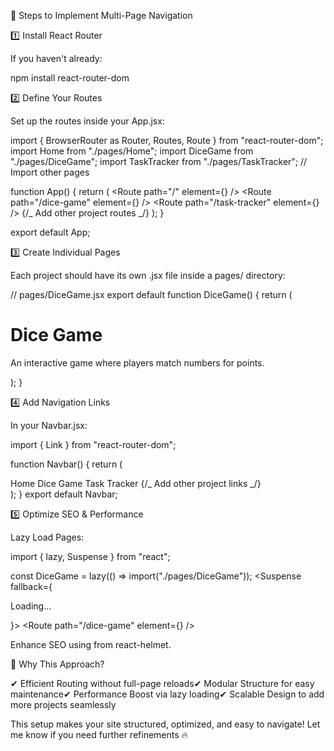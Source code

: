 📌 Steps to Implement Multi-Page Navigation

1️⃣ Install React Router

If you haven't already:

npm install react-router-dom

2️⃣ Define Your Routes

Set up the routes inside your App.jsx:

import { BrowserRouter as Router, Routes, Route } from "react-router-dom";
import Home from "./pages/Home";
import DiceGame from "./pages/DiceGame";
import TaskTracker from "./pages/TaskTracker";
// Import other pages

function App() {
return (
<Router>
<Routes>
<Route path="/" element={<Home />} />
<Route path="/dice-game" element={<DiceGame />} />
<Route path="/task-tracker" element={<TaskTracker />} />
{/_ Add other project routes _/}
</Routes>
</Router>
);
}

export default App;

3️⃣ Create Individual Pages

Each project should have its own .jsx file inside a pages/ directory:

// pages/DiceGame.jsx
export default function DiceGame() {
return (

<div>
<h1>Dice Game</h1>
<p>An interactive game where players match numbers for points.</p>
</div>
);
}

4️⃣ Add Navigation Links

In your Navbar.jsx:

import { Link } from "react-router-dom";

function Navbar() {
return (

<nav>
<Link to="/">Home</Link>
<Link to="/dice-game">Dice Game</Link>
<Link to="/task-tracker">Task Tracker</Link>
{/_ Add other project links _/}
</nav>
);
}
export default Navbar;

5️⃣ Optimize SEO & Performance

Lazy Load Pages:

import { lazy, Suspense } from "react";

const DiceGame = lazy(() => import("./pages/DiceGame"));
<Suspense fallback={<p>Loading...</p>}>
<Route path="/dice-game" element={<DiceGame />} />
</Suspense>

Enhance SEO using <Helmet> from react-helmet.

🚀 Why This Approach?

✔ Efficient Routing without full-page reloads✔ Modular Structure for easy maintenance✔ Performance Boost via lazy loading✔ Scalable Design to add more projects seamlessly

This setup makes your site structured, optimized, and easy to navigate! Let me know if you need further refinements 🔥
